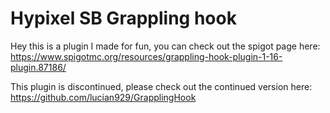 # Hypixel SB Grappling hook
Hey this is a plugin I made for fun, 
you can check out the spigot page here:
https://www.spigotmc.org/resources/grappling-hook-plugin-1-16-plugin.87186/

This plugin is discontinued, please check out the continued version here:
https://github.com/lucian929/GrapplingHook
